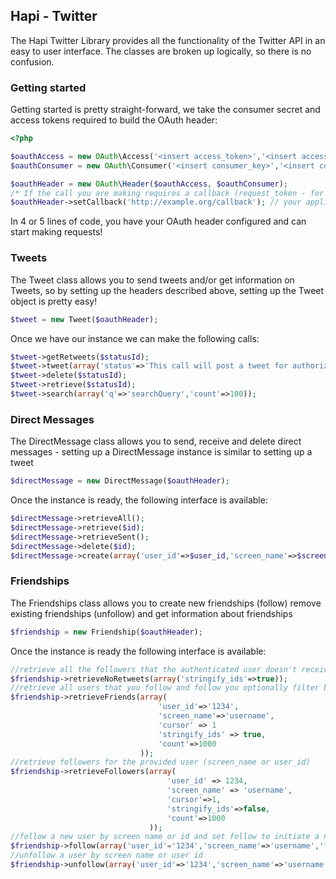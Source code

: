 ## Hapi - Twitter

The Hapi Twitter Library provides all the functionality of the Twitter API in an easy to user interface. The classes are
broken up logically, so there is no confusion.

### Getting started
Getting started is pretty straight-forward, we take the consumer secret and access tokens required to build the OAuth
header:
```php
<?php

$oauthAccess = new OAuth\Access('<insert access_token>','<insert access_secret>');
$oauthConsumer = new OAuth\Consumer('<insert consumer_key>','<insert consumer_secret>');

$oauthHeader = new OAuth\Header($oauthAccess, $oauthConsumer);
/* If the call you are making requires a callback (request_token - for example) */
$oauthHeader->setCallback('http://example.org/callback'); // your application callback url
```
In 4 or 5 lines of code, you have your OAuth header configured and can start making requests!

### Tweets
The Tweet class allows you to send tweets and/or get information on Tweets, so by setting up the headers described
above, setting up the Tweet object is pretty easy!
```php
$tweet = new Tweet($oauthHeader);
```
Once we have our instance we can make the following calls:
```php
$tweet->getRetweets($statusId);
$tweet->tweet(array('status'=>'This call will post a tweet for authorized user'));
$tweet->delete($statusId);
$tweet->retrieve($statusId);
$tweet->search(array('q'=>'searchQuery','count'=>100));
```
### Direct Messages
The DirectMessage class allows you to send, receive and delete direct messages - setting up a DirectMessage instance is
similar to setting up a tweet
```php
$directMessage = new DirectMessage($oauthHeader);
```
Once the instance is ready, the following interface is available:
```php
$directMessage->retrieveAll();
$directMessage->retrieve($id);
$directMessage->retrieveSent();
$directMessage->delete($id);
$directMessage->create(array('user_id'=>$user_id,'screen_name'=>$screen_name,'text'=>$text));
```
### Friendships
The Friendships class allows you to create new friendships (follow) remove existing friendships (unfollow) and get
information about friendships
```php
$friendship = new Friendship($oauthHeader);
```
Once the instance is ready the following interface is available:
```php
//retrieve all the followers that the authenticated user doesn't receive retweets from
$friendship->retrieveNoRetweets(array('stringify_ids'=>true));
//retrieve all users that you follow and follow you optionally filter by user id, screen name
$friendship->retrieveFriends(array(
                                 'user_id'=>'1234',
                                 'screen_name'=>'username',
                                 'cursor' => 1
                                 'stringify_ids' => true,
                                 'count'=>1000
                             ));
//retrieve followers for the provided user (screen_name or user_id)
$friendship->retrieveFollowers(array(
                                   'user_id' => 1234,
                                   'screen_name' => 'username',
                                   'cursor'=>1,
                                   'stringify_ids'=>false,
                                   'count'=>1000
                               ));
//follow a new user by screen name or id and set follow to initiate a notification (boolean)
$friendship->follow(array('user_id'='1234','screen_name'=>'username','follow'=>true));
//unfollow a user by screen name or user id
$friendship->unfollow(array('user_id'=>'1234','screen_name'=>'username'));
```
